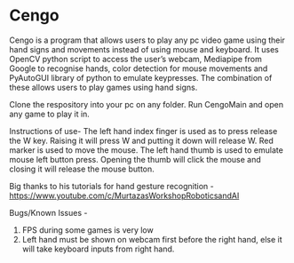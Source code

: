 # Cengo
Cengo is a program that allows users to play any pc video game using their hand signs and movements instead of using mouse and keyboard. It uses OpenCV python script to access the user’s webcam, Mediapipe from Google to recognise hands, color detection for mouse movements and PyAutoGUI library of python to emulate keypresses. The combination of these allows users to play games using hand signs.

Clone the respository into your pc on any folder. Run CengoMain and open any game to play it in.

Instructions of use- The left hand index finger is used as to press release the W key. Raising it will press W and putting it down will release W. Red marker is used to move the mouse. The left hand thumb is used to emulate mouse left button press. Opening the thumb will click the mouse and closing it will release the mouse button.

Big thanks to his tutorials for hand gesture recognition - https://www.youtube.com/c/MurtazasWorkshopRoboticsandAI

Bugs/Known Issues -
1. FPS during some games is very low 
2. Left hand must be shown on webcam first before the right hand, else it will take keyboard inputs from right hand.
